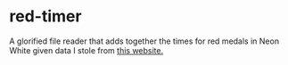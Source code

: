 # red-timer

A glorified file reader that adds together the times for red medals in Neon White given data I stole from [this website.](https://gamerant.com/neon-white-all-secret-red-medal-times/)

